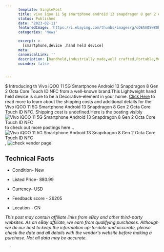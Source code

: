 ```yaml
---
      template: SinglePost
      title: vivo iqoo 11 5g smartphone android 13 snapdragon 8 gen 2 octa core touch id nfc
      status: Published
      date: '2023-02-11'
      featuredImage: 'https://i.ebayimg.com/thumbs/images/g/oQEAAOSw8Ohjkq6H/s-l225.jpg'
      categories: 'News'

      excerpt: >-
        [smartphone,device ,hand held device]
      meta:
      canonicalLink: ''
      description: [handheld,industrially made,well crafted,Portable,Mobile,Compact,Convenient,Lightweight,Maneuverable,Man-portable,Miniature,Carriable,Hand-held,Light,Holdable,Transportable,Mobile device,Pocket-sized,On-the-go,Wireless,Cordless,Compact size,Convenient size, smartphone,device ,hand held device]
      noindex: false
      

---
```

$
      Introducing th Vivo iQOO 11 5G Smartphone Android 13 Snapdragon 8 Gen 2 Octa Core Touch ID NFC from a well-known brand.This Lightweight hand held device is sure to be a Decorative-element in your home. [Click Here](https://www.ebay.com/itm/175525493592?hash=item28de227b58%3Ag%3AoQEAAOSw8Ohjkq6H&mkevt=1&mkcid=1&mkrid=711-53200-19255-0&campid=%253CePNCampaignId%253E&customid=%253CreferenceId%253E&toolid=10049) to read more to learn about the shipping costs and additional details for the Vivo iQOO 11 5G Smartphone Android 13 Snapdragon 8 Gen 2 Octa Core Touch ID NFC. Shipping cost is undefined.Here is the posting visibly ![Vivo iQOO 11 5G Smartphone Android 13 Snapdragon 8 Gen 2 Octa Core Touch ID NFC](https://i.ebayimg.com/thumbs/images/g/oQEAAOSw8Ohjkq6H/s-l225.jpg) to check out more postings here... ![Vivo iQOO 11 5G Smartphone Android 13 Snapdragon 8 Gen 2 Octa Core Touch ID NFC](https://i.ebayimg.com/images/g/oQEAAOSw8Ohjkq6H/s-l960.jpg), ![check vendor page](https://origin-galleryplus.ebayimg.com/ws/web/175525493592_2_0_1/225x225.jpg,https://origin-galleryplus.ebayimg.com/ws/web/175525493592_3_0_1/225x225.jpg,https://origin-galleryplus.ebayimg.com/ws/web/175525493592_4_0_1/225x225.jpg,https://origin-galleryplus.ebayimg.com/ws/web/175525493592_5_0_1/225x225.jpg,https://origin-galleryplus.ebayimg.com/ws/web/175525493592_6_0_1/225x225.jpg,https://origin-galleryplus.ebayimg.com/ws/web/175525493592_7_0_1/225x225.jpg)'

      

 ## Technical Facts 



     
      

 - Condition- New 


      

 - Listed Price- 880.99 


      

 - Currency- USD 


      

 - Feedback score - 26205 


      

 - Location - CN 


      
      

 *_This post may contain affiliate links from eBay and other third-party websites. As an eBay affiliate, we earn from qualifying purchases. Although we do our best to keep the information up-to-date and accurate, please check the date and all details with the vendor's website before making a purchase. Not all data may be accurate._*




      -
